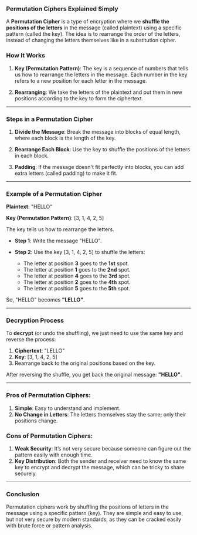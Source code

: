 ### **Permutation Ciphers Explained Simply**

A **Permutation Cipher** is a type of encryption where we **shuffle the positions of the letters** in the message (called plaintext) using a specific pattern (called the key). The idea is to rearrange the order of the letters, instead of changing the letters themselves like in a substitution cipher.

### **How It Works**

1. **Key (Permutation Pattern)**: The key is a sequence of numbers that tells us how to rearrange the letters in the message. Each number in the key refers to a new position for each letter in the message.

2. **Rearranging**: We take the letters of the plaintext and put them in new positions according to the key to form the ciphertext.

---

### **Steps in a Permutation Cipher**

1. **Divide the Message**: Break the message into blocks of equal length, where each block is the length of the key.

2. **Rearrange Each Block**: Use the key to shuffle the positions of the letters in each block.

3. **Padding**: If the message doesn't fit perfectly into blocks, you can add extra letters (called padding) to make it fit.

---

### **Example of a Permutation Cipher**

**Plaintext**: "HELLO"

**Key (Permutation Pattern)**: \[3, 1, 4, 2, 5]

The key tells us how to rearrange the letters.

* **Step 1**: Write the message "HELLO".

* **Step 2**: Use the key \[3, 1, 4, 2, 5] to shuffle the letters:

  * The letter at position **3** goes to the **1st** spot.
  * The letter at position **1** goes to the **2nd** spot.
  * The letter at position **4** goes to the **3rd** spot.
  * The letter at position **2** goes to the **4th** spot.
  * The letter at position **5** goes to the **5th** spot.

So, "HELLO" becomes **"LELLO"**.

---

### **Decryption Process**

To **decrypt** (or undo the shuffling), we just need to use the same key and reverse the process:

1. **Ciphertext**: "LELLO"
2. **Key**: \[3, 1, 4, 2, 5]
3. Rearrange back to the original positions based on the key.

After reversing the shuffle, you get back the original message: **"HELLO"**.

---

### **Pros of Permutation Ciphers**:

1. **Simple**: Easy to understand and implement.
2. **No Change in Letters**: The letters themselves stay the same; only their positions change.

### **Cons of Permutation Ciphers**:

1. **Weak Security**: It’s not very secure because someone can figure out the pattern easily with enough time.
2. **Key Distribution**: Both the sender and receiver need to know the same key to encrypt and decrypt the message, which can be tricky to share securely.

---

### **Conclusion**

Permutation ciphers work by shuffling the positions of letters in the message using a specific pattern (key). They are simple and easy to use, but not very secure by modern standards, as they can be cracked easily with brute force or pattern analysis.
